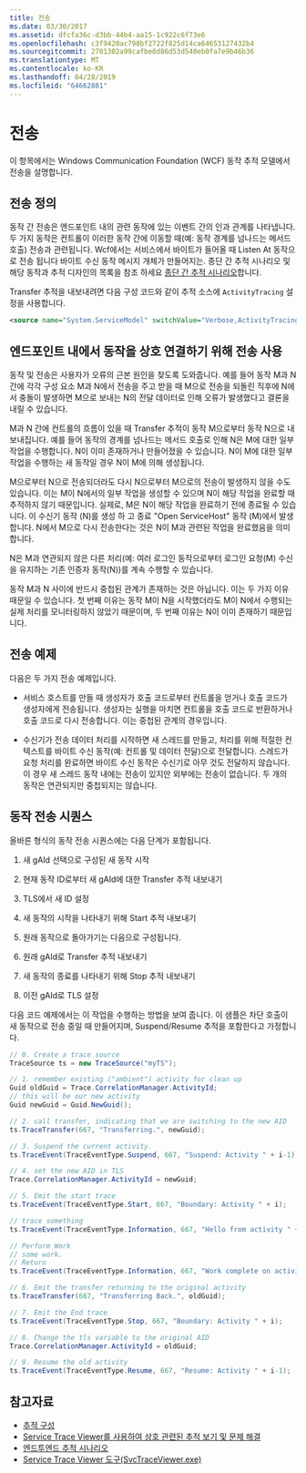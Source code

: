 ```yaml
---
title: 전송
ms.date: 03/30/2017
ms.assetid: dfcfa36c-d3bb-44b4-aa15-1c922c6f73e6
ms.openlocfilehash: c3f9420ac798bf2722f825d14ca64653127432b4
ms.sourcegitcommit: 2701302a99cafbe0d86d53d540eb0fa7e9b46b36
ms.translationtype: MT
ms.contentlocale: ko-KR
ms.lasthandoff: 04/28/2019
ms.locfileid: "64662881"
---
```

# <a name="transfer"></a>전송
이 항목에서는 Windows Communication Foundation (WCF) 동작 추적 모델에서 전송을 설명합니다.  
  
## <a name="transfer-definition"></a>전송 정의  
 동작 간 전송은 엔드포인트 내의 관련 동작에 있는 이벤트 간의 인과 관계를 나타냅니다. 두 가지 동작은 컨트롤이 이러한 동작 간에 이동할 때(예: 동작 경계를 넘나드는 메서드 호출) 전송과 관련됩니다. Wcf에서는 서비스에서 바이트가 들어올 때 Listen At 동작으로 전송 됩니다 바이트 수신 동작 메시지 개체가 만들어지는. 종단 간 추적 시나리오 및 해당 동작과 추적 디자인의 목록을 참조 하세요 [종단 간 추적 시나리오](../../../../../docs/framework/wcf/diagnostics/tracing/end-to-end-tracing-scenarios.md)합니다.  
  
 Transfer 추적을 내보내려면 다음 구성 코드와 같이 추적 소스에 `ActivityTracing` 설정을 사용합니다.  
  
```xml  
<source name="System.ServiceModel" switchValue="Verbose,ActivityTracing">  
```  
  
## <a name="using-transfer-to-correlate-activities-within-endpoints"></a>엔드포인트 내에서 동작을 상호 연결하기 위해 전송 사용  
 동작 및 전송은 사용자가 오류의 근본 원인을 찾도록 도와줍니다. 예를 들어 동작 M과 N 간에 각각 구성 요소 M과 N에서 전송을 주고 받을 때 M으로 전송을 되돌린 직후에 N에서 충돌이 발생하면 M으로 보내는 N의 전달 데이터로 인해 오류가 발생했다고 결론을 내릴 수 있습니다.  
  
 M과 N 간에 컨트롤의 흐름이 있을 때 Transfer 추적이 동작 M으로부터 동작 N으로 내보내집니다. 예를 들어 동작의 경계를 넘나드는 메서드 호출로 인해 N은 M에 대한 일부 작업을 수행합니다. N이 이미 존재하거나 만들어졌을 수 있습니다. N이 M에 대한 일부 작업을 수행하는 새 동작일 경우 N이 M에 의해 생성됩니다.  
  
 M으로부터 N으로 전송되더라도 다시 N으로부터 M으로의 전송이 발생하지 않을 수도 있습니다. 이는 M이 N에서의 일부 작업을 생성할 수 있으며 N이 해당 작업을 완료할 때 추적하지 않기 때문입니다. 실제로, M은 N이 해당 작업을 완료하기 전에 종료될 수 있습니다. 이 수신기 동작 (N)를 생성 하 고 종료 "Open ServiceHost" 동작 (M)에서 발생 합니다. N에서 M으로 다시 전송한다는 것은 N이 M과 관련된 작업을 완료했음을 의미합니다.  
  
 N은 M과 연관되지 않은 다른 처리(예: 여러 로그인 동작으로부터 로그인 요청(M) 수신을 유지하는 기존 인증자 동작(N))를 계속 수행할 수 있습니다.  
  
 동작 M과 N 사이에 반드시 중첩된 관계가 존재하는 것은 아닙니다. 이는 두 가지 이유 때문일 수 있습니다. 첫 번째 이유는 동작 M이 N을 시작했더라도 M이 N에서 수행되는 실제 처리를 모니터링하지 않았기 때문이며, 두 번째 이유는 N이 이미 존재하기 때문입니다.  
  
## <a name="example-of-transfers"></a>전송 예제  
 다음은 두 가지 전송 예제입니다.  
  
- 서비스 호스트를 만들 때 생성자가 호출 코드로부터 컨트롤을 얻거나 호출 코드가 생성자에게 전송됩니다. 생성자는 실행을 마치면 컨트롤을 호출 코드로 반환하거나 호출 코드로 다시 전송합니다. 이는 중첩된 관계의 경우입니다.  
  
- 수신기가 전송 데이터 처리를 시작하면 새 스레드를 만들고, 처리를 위해 적절한 컨텍스트를 바이트 수신 동작(예: 컨트롤 및 데이터 전달)으로 전달합니다. 스레드가 요청 처리를 완료하면 바이트 수신 동작은 수신기로 아무 것도 전달하지 않습니다. 이 경우 새 스레드 동작 내에는 전송이 있지만 외부에는 전송이 없습니다. 두 개의 동작은 연관되지만 중첩되지는 않습니다.  
  
## <a name="activity-transfer-sequence"></a>동작 전송 시퀀스  
 올바른 형식의 동작 전송 시퀀스에는 다음 단계가 포함됩니다.  
  
1. 새 gAId 선택으로 구성된 새 동작 시작  
  
2. 현재 동작 ID로부터 새 gAId에 대한 Transfer 추적 내보내기  
  
3. TLS에서 새 ID 설정  
  
4. 새 동작의 시작을 나타내기 위해 Start 추적 내보내기  
  
5. 원래 동작으로 돌아가기는 다음으로 구성됩니다.  
  
6. 원래 gAId로 Transfer 추적 내보내기  
  
7. 새 동작의 종료를 나타내기 위해 Stop 추적 내보내기  
  
8. 이전 gAId로 TLS 설정  
  
 다음 코드 예제에서는 이 작업을 수행하는 방법을 보여 줍니다. 이 샘플은 차단 호출이 새 동작으로 전송 중일 때 만들어지며, Suspend/Resume 추적을 포함한다고 가정합니다.  
  
```csharp
// 0. Create a trace source  
TraceSource ts = new TraceSource("myTS");  

// 1. remember existing ("ambient") activity for clean up  
Guid oldGuid = Trace.CorrelationManager.ActivityId;  
// this will be our new activity  
Guid newGuid = Guid.NewGuid();   

// 2. call transfer, indicating that we are switching to the new AID  
ts.TraceTransfer(667, "Transferring.", newGuid);  

// 3. Suspend the current activity.  
ts.TraceEvent(TraceEventType.Suspend, 667, "Suspend: Activity " + i-1);  

// 4. set the new AID in TLS  
Trace.CorrelationManager.ActivityId = newGuid;  

// 5. Emit the start trace  
ts.TraceEvent(TraceEventType.Start, 667, "Boundary: Activity " + i);  

// trace something  
ts.TraceEvent(TraceEventType.Information, 667, "Hello from activity " + i);  

// Perform Work  
// some work.  
// Return  
ts.TraceEvent(TraceEventType.Information, 667, "Work complete on activity " + i);   

// 6. Emit the transfer returning to the original activity  
ts.TraceTransfer(667, "Transferring Back.", oldGuid);  

// 7. Emit the End trace  
ts.TraceEvent(TraceEventType.Stop, 667, "Boundary: Activity " + i);  

// 8. Change the tls variable to the original AID  
Trace.CorrelationManager.ActivityId = oldGuid;    

// 9. Resume the old activity  
ts.TraceEvent(TraceEventType.Resume, 667, "Resume: Activity " + i-1);  
```  
  
## <a name="see-also"></a>참고자료

- [추적 구성](../../../../../docs/framework/wcf/diagnostics/tracing/configuring-tracing.md)
- [Service Trace Viewer를 사용하여 상호 관련된 추적 보기 및 문제 해결](../../../../../docs/framework/wcf/diagnostics/tracing/using-service-trace-viewer-for-viewing-correlated-traces-and-troubleshooting.md)
- [엔드투엔드 추적 시나리오](../../../../../docs/framework/wcf/diagnostics/tracing/end-to-end-tracing-scenarios.md)
- [Service Trace Viewer 도구(SvcTraceViewer.exe)](../../../../../docs/framework/wcf/service-trace-viewer-tool-svctraceviewer-exe.md)
